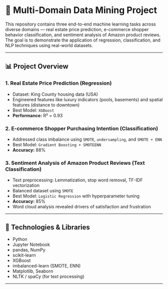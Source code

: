 # 🧠 Multi-Domain Data Mining Project

This repository contains three end-to-end machine learning tasks across diverse domains — real estate price prediction, e-commerce shopper behavior classification, and sentiment analysis of Amazon product reviews. The goal is to demonstrate the application of regression, classification, and NLP techniques using real-world datasets.

---

## 📊 Project Overview

### 1. Real Estate Price Prediction (Regression)
- Dataset: King County housing data (USA)
- Engineered features like luxury indicators (pools, basements) and spatial features (distance to downtown)
- Best Model: `XGBoost`
- **Performance:** R² = 0.93

### 2. E-commerce Shopper Purchasing Intention (Classification)
- Addressed class imbalance using `SMOTE`, `undersampling`, and `SMOTE + ENN`
- Best Model: `Gradient Boosting + SMOTEENN`
- **Accuracy:** 88%

### 3. Sentiment Analysis of Amazon Product Reviews (Text Classification)
- Text preprocessing: Lemmatization, stop word removal, TF-IDF vectorization
- Balanced dataset using `SMOTE`
- Best Model: `Logistic Regression` with hyperparameter tuning
- **Accuracy:** 85%
- Word cloud analysis revealed drivers of satisfaction and frustration

---

## 🧰 Technologies & Libraries

- Python
- Jupyter Notebook
- pandas, NumPy
- scikit-learn
- XGBoost
- imbalanced-learn (SMOTE, ENN)
- Matplotlib, Seaborn
- NLTK / spaCy (for text processing)

---


